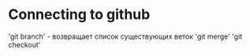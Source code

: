 # Connecting to github

'git branch' - возвращает список существующих веток
'git merge'
'git checkout'